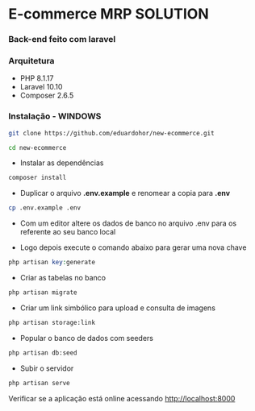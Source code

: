 # E-commerce MRP SOLUTION

### Back-end feito com laravel

### Arquitetura 

- PHP 8.1.17
- Laravel 10.10
- Composer 2.6.5

### Instalação - WINDOWS
```sh
git clone https://github.com/eduardohor/new-ecommerce.git
```

```sh
cd new-ecommerce
```

- Instalar as dependências

```sh
composer install
```

- Duplicar o arquivo **.env.example** e renomear a copia para **.env**
```sh
cp .env.example .env
```

- Com um editor altere os dados de banco no arquivo .env para os referente ao seu banco local

- Logo depois execute o comando abaixo para gerar uma nova chave
```PHP
php artisan key:generate
```
- Criar as tabelas no banco

```sh
php artisan migrate
```

- Criar um link simbólico para upload e consulta de imagens

```sh
php artisan storage:link
```

- Popular o banco de dados com seeders
  
```sh
php artisan db:seed
```

- Subir o servidor

```sh
php artisan serve
```

 Verificar se a aplicação está online acessando [http://localhost:8000](http://localhost:8000)
